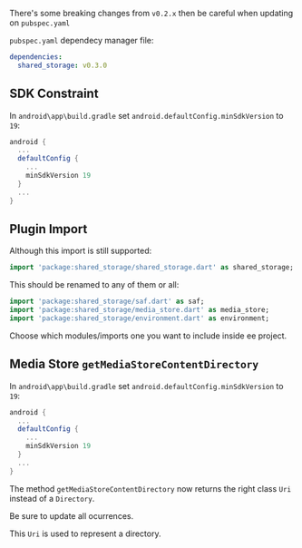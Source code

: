 There's some breaking changes from `v0.2.x` then be careful when updating on `pubspec.yaml`

`pubspec.yaml` dependecy manager file:

```yaml
dependencies:
  shared_storage: v0.3.0
```

## SDK Constraint

In `android\app\build.gradle` set `android.defaultConfig.minSdkVersion` to `19`:

```gradle
android {
  ...
  defaultConfig {
    ...
    minSdkVersion 19
  }
  ...
}
```

## Plugin Import

Although this import is still supported:

```dart
import 'package:shared_storage/shared_storage.dart' as shared_storage;
```

This should be renamed to any of them or all:

```dart
import 'package:shared_storage/saf.dart' as saf;
import 'package:shared_storage/media_store.dart' as media_store;
import 'package:shared_storage/environment.dart' as environment;
```

Choose which modules/imports one you want to include inside ee project.

## Media Store `getMediaStoreContentDirectory`

In `android\app\build.gradle` set `android.defaultConfig.minSdkVersion` to `19`:

```gradle
android {
  ...
  defaultConfig {
    ...
    minSdkVersion 19
  }
  ...
}
```

The method `getMediaStoreContentDirectory` now returns the right class `Uri` instead of a `Directory`.

Be sure to update all ocurrences.

This `Uri` is used to represent a directory.
